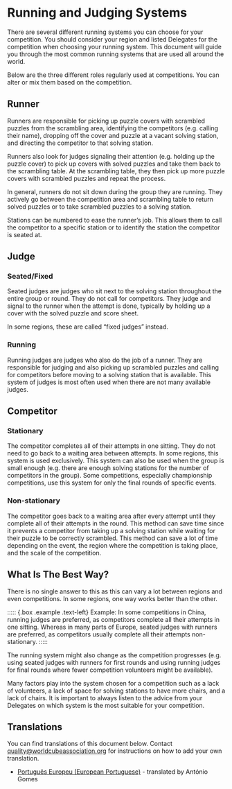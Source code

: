 # Running and Judging Systems

There are several different running systems you can choose for your competition. You should consider your region and listed Delegates for the competition when choosing your running system. This document will guide you through the most common running systems that are used all around the world.

Below are the three different roles regularly used at competitions. You can alter or mix them based on the competition.

## Runner

Runners are responsible for picking up puzzle covers with scrambled puzzles from the scrambling area, identifying the competitors (e.g. calling their name), dropping off the cover and puzzle at a vacant solving station, and directing the competitor to that solving station.

Runners also look for judges signaling their attention (e.g. holding up the puzzle cover) to pick up covers with solved puzzles and take them back to the scrambling table. At the scrambling table, they then pick up more puzzle covers with scrambled puzzles and repeat the process.

In general, runners do not sit down during the group they are running. They actively go between the competition area and scrambling table to return solved puzzles or to take scrambled puzzles to a solving station.

Stations can be numbered to ease the runner’s job. This allows them to call the competitor to a specific station or to identify the station the competitor is seated at.

## Judge

### Seated/Fixed

Seated judges are judges who sit next to the solving station throughout the entire group or round. They do not call for competitors. They judge and signal to the runner when the attempt is done, typically by holding up a cover with the solved puzzle and score sheet.

In some regions, these are called “fixed judges” instead.

### Running

Running judges are judges who also do the job of a runner. They are responsible for judging and also picking up scrambled puzzles and calling for competitors before moving to a solving station that is available. This system of judges is most often used when there are not many available judges.

## Competitor

### Stationary

The competitor completes all of their attempts in one sitting. They do not need to go back to a waiting area between attempts. In some regions, this system is used exclusively. This system can also be used when the group is small enough (e.g. there are enough solving stations for the number of competitors in the group). Some competitions, especially championship competitions, use this system for only the final rounds of specific events.

### Non-stationary

The competitor goes back to a waiting area after every attempt until they complete all of their attempts in the round. This method can save time since it prevents a competitor from taking up a solving station while waiting for their puzzle to be correctly scrambled. This method can save a lot of time depending on the event, the region where the competition is taking place, and the scale of the competition.

## What Is The Best Way?

There is no single answer to this as this can vary a lot between regions and even competitions. In some regions, one way works better than the other.

::::: {.box .example .text-left}
Example: In some competitions in China, running judges are preferred, as competitors complete all their attempts in one sitting. Whereas in many parts of Europe, seated judges with runners are preferred, as competitors usually complete all their attempts non-stationary.
:::::

The running system might also change as the competition progresses (e.g. using seated judges with runners for first rounds and using running judges for final rounds where fewer competition volunteers might be available).

Many factors play into the system chosen for a competition such as a lack of volunteers, a lack of space for solving stations to have more chairs, and a lack of chairs. It is important to always listen to the advice from your Delegates on which system is the most suitable for your competition.

<div class="spacer"></div>

## Translations

You can find translations of this document below. Contact [quality@worldcubeassociation.org](mailto:quality@worldcubeassociation.org) for instructions on how to add your own translation.

- [Português Europeu (European Portuguese)](wcadoc{edudoc/organizer-guidelines/pt/running-systems.pdf}) - translated by António Gomes

